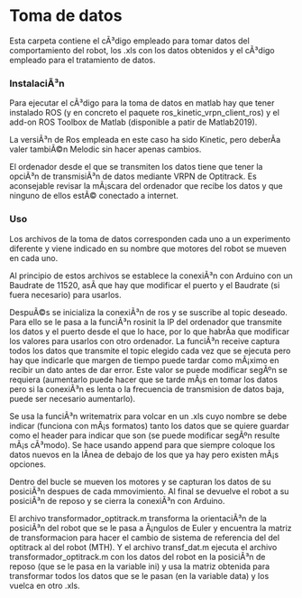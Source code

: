 
# Toma de datos

Esta carpeta contiene el cÃ³digo empleado para tomar datos del comportamiento del robot, los .xls con los datos obtenidos y el cÃ³digo empleado para el tratamiento de datos.



### InstalaciÃ³n
Para ejecutar el cÃ³digo para la toma de datos en matlab hay que tener instalado ROS (y en concreto el paquete ros_kinetic_vrpn_client_ros) y el add-on ROS Toolbox de Matlab (disponible a patir de Matlab2019).

La versiÃ³n de Ros empleada en este caso ha sido Kinetic, pero deberÃ­a valer tambiÃ©n Melodic sin hacer apenas cambios. 

El ordenador desde el que se transmiten los datos tiene que tener la opciÃ³n de transmisiÃ³n de datos mediante VRPN de Optitrack. Es aconsejable revisar la mÃ¡scara del ordenador que recibe los datos y que ninguno de ellos estÃ© conectado a internet.

### Uso
Los archivos de la toma de datos corresponden cada uno a un experimento diferente y viene indicado en su nombre que motores del robot se mueven en cada uno.

Al principio de estos archivos se establece la conexiÃ³n con Arduino con un Baudrate de 11520, asÃ­ que hay que modificar el puerto y el Baudrate (si fuera necesario) para usarlos.

DespuÃ©s se inicializa la conexiÃ³n de ros y se suscribe al topic deseado. Para ello se le pasa a la funciÃ³n rosinit la IP del ordenador que transmite los datos y el puerto desde el que lo hace, por lo que habrÃ­a que modificar los valores para usarlos con otro ordenador.
La funciÃ³n receive captura todos los datos que transmite el topic elegido cada vez que se ejecuta pero hay que indicarle que margen de tiempo puede tardar como mÃ¡ximo en recibir un dato antes de dar error. Este valor se puede modificar segÃºn se requiera (aumentarlo puede hacer que se tarde mÃ¡s en tomar los datos pero si la conexiÃ³n es lenta o la frecuencia de transmision de datos baja, puede ser necesario aumentarlo).

Se usa la funciÃ³n writematrix para volcar en un .xls cuyo nombre se debe indicar (funciona con mÃ¡s formatos) tanto los datos que se quiere guardar como el header para indicar que son (se puede modificar segÃºn resulte mÃ¡s cÃ³modo). Se hace usando append para que siempre coloque los datos nuevos en la lÃ­nea de debajo de los que ya hay pero existen mÃ¡s opciones.

Dentro del bucle se mueven los motores y se capturan los datos de su posiciÃ³n despues de cada mmovimiento. 
Al final se devuelve el robot a su posiciÃ³n de reposo y se cierra la conexiÃ³n con Arduino.

El archivo transformador_optitrack.m transforma la orientaciÃ³n de la posiciÃ³n del robot que se le pasa a Ã¡ngulos de Euler y encuentra la matriz de transformacion para hacer el cambio de sistema de referencia del del optitrack al del robot (MTH). 
Y el archivo transf_dat.m ejecuta el archivo transformador_optitrack.m con los datos del robot en la posiciÃ³n de reposo (que se le pasa en la variable ini) y usa la matriz obtenida para transformar todos los datos que se le pasan (en la variable data) y los vuelca en otro .xls.
